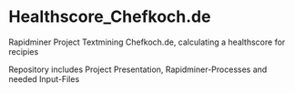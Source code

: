 # Healthscore_Chefkoch.de
Rapidminer Project Textmining Chefkoch.de, calculating a healthscore for recipies

Repository includes Project Presentation, Rapidminer-Processes and needed Input-Files
